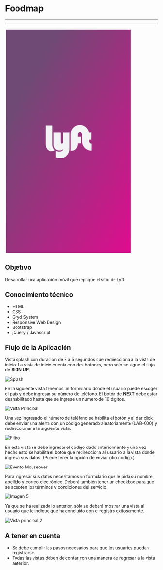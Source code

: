 # **Foodmap**

-----------------------------------------------------------------
-----------------------------------------------------------------

![Lyft](assets/images/lyft.JPG)

## **Objetivo**

Desarrollar una aplicación móvil que replique el sitio de Lyft.

## **Conocimiento técnico**

- HTML
- CSS
- Gryd System
- Responsive Web Design
- Bootstrap
- jQuery / Javascript

## **Flujo de la Aplicación**

Vista splash con duración de 2 a 5 segundos que redirecciona a la vista de inicio. La vista de inicio cuenta con dos botones, pero solo se sigue el flujo de **SIGN UP**.

![Splash](assets/images/img1.jpg)

En la siguiente vista tenemos un formulario donde el usuario puede escoger el país y debe ingresar su número de teléfono. El botón de **NEXT** debe estar deshabilitado hasta que se ingrese un número de 10 dígitos.

![Vista Principal](assets/images/img2.jpg)

Una vez ingresado el número de teléfono se habilita el botón y al dar click debe enviar una alerta con un código generado aleatoriamente (LAB-000) y redireccionar a la siguiente vista.

![Filtro](assets/images/img3.jpg)

En esta vista se debe ingresar el código dado anteriormente y una vez hecho esto se habilita el botón que redirecciona al usuario a la vista donde ingresa sus datos. (Puede tener la opción de enviar otro código.)

![Evento Mouseover](assets/images/img4.jpg)

Para ingresar sus datos necesitamos un formulario que le pida su nombre, apellido y correo electrónico. Deberá también tener un checkbox para que se acepten los términos y condiciones del servicio.

![Imagen 5](assets/images/img5.jpg)

Ya que se ha realizado lo anterior, sólo se deberá mostrar una vista al usuario que le indique que ha concluido con el registro exitosamente.

![Vista principal 2](assets/images/img6.jpg)

## **A tener en cuenta**

- Se debe cumplir los pasos necesarios para que los usuarios puedan registrarse.
- Todas las vistas deben de contar con una manera de regresar a la vista anterior.
